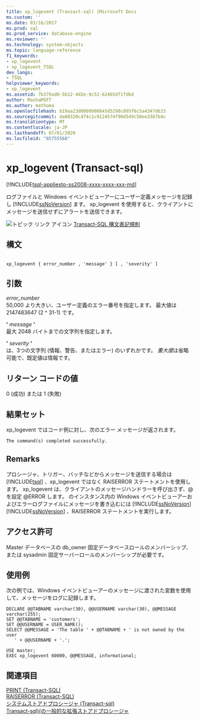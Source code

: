 ```yaml
---
title: xp_logevent (Transact-sql) |Microsoft Docs
ms.custom: ''
ms.date: 03/16/2017
ms.prod: sql
ms.prod_service: database-engine
ms.reviewer: ''
ms.technology: system-objects
ms.topic: language-reference
f1_keywords:
- xp_logevent
- xp_logevent_TSQL
dev_langs:
- TSQL
helpviewer_keywords:
- xp_logevent
ms.assetid: 7b379ad0-5b12-4d2e-9c52-62465df1fdbd
author: MashaMSFT
ms.author: mathoma
ms.openlocfilehash: b19aa23d0009900045d5298c095f6c5a4347d633
ms.sourcegitcommit: da88320c474c1c9124574f90d549c50ee3387b4c
ms.translationtype: MT
ms.contentlocale: ja-JP
ms.lasthandoff: 07/01/2020
ms.locfileid: "85755568"
---
```

# <a name="xp_logevent-transact-sql"></a>xp_logevent (Transact-sql)
[!INCLUDE[tsql-appliesto-ss2008-xxxx-xxxx-xxx-md](../../includes/applies-to-version/sqlserver.md)]

  ログファイルと Windows イベントビューアーにユーザー定義メッセージを記録し [!INCLUDE[ssNoVersion](../../includes/ssnoversion-md.md)] ます。 xp_logevent を使用すると、クライアントにメッセージを送信せずにアラートを送信できます。  
  
 ![トピック リンク アイコン](../../database-engine/configure-windows/media/topic-link.gif "トピック リンク アイコン") [Transact-SQL 構文表記規則](../../t-sql/language-elements/transact-sql-syntax-conventions-transact-sql.md)  
  
## <a name="syntax"></a>構文  
  
```  
  
xp_logevent { error_number , 'message' } [ , 'severity' ]  
```  
  
## <a name="arguments"></a>引数  
 *error_number*  
 50,000 より大きい、ユーザー定義のエラー番号を指定します。 最大値は 2147483647 (2 ^ 31-1) です。  
  
 **'** *message* **'**  
 最大 2048 バイトまでの文字列を指定します。  
  
 **'** *severity* **'**  
 は、3つの文字列 (情報、警告、またはエラー) のいずれかです。 *重大度*は省略可能で、既定値は情報です。  
  
## <a name="return-code-values"></a>リターン コードの値  
 0 (成功) または 1 (失敗)  
  
## <a name="result-sets"></a>結果セット  
 xp_logevent ではコード例に対し、次のエラー メッセージが返されます。  
  
 `The command(s) completed successfully.`  
  
## <a name="remarks"></a>Remarks  
 プロシージャ、トリガー、バッチなどからメッセージを送信する場合は [!INCLUDE[tsql](../../includes/tsql-md.md)] 、xp_logevent ではなく RAISERROR ステートメントを使用します。 xp_logevent は、クライアントのメッセージハンドラーを呼び出さず、@ を設定 @ERROR します。 のインスタンス内の Windows イベントビューアーおよびエラーログファイルにメッセージを書き込むには [!INCLUDE[ssNoVersion](../../includes/ssnoversion-md.md)] [!INCLUDE[ssNoVersion](../../includes/ssnoversion-md.md)] 、RAISERROR ステートメントを実行します。  
  
## <a name="permissions"></a>アクセス許可  
 Master データベースの db_owner 固定データベースロールのメンバーシップ、または sysadmin 固定サーバーロールのメンバーシップが必要です。  
  
## <a name="examples"></a>使用例  
 次の例では、Windows イベントビューアーのメッセージに渡された変数を使用して、メッセージをログに記録します。  
  
```  
DECLARE @@TABNAME varchar(30), @@USERNAME varchar(30), @@MESSAGE varchar(255);  
SET @@TABNAME = 'customers';  
SET @@USERNAME = USER_NAME();  
SELECT @@MESSAGE = 'The table ' + @@TABNAME + ' is not owned by the user   
   ' + @@USERNAME + '.';  
  
USE master;  
EXEC xp_logevent 60000, @@MESSAGE, informational;  
```  
  
## <a name="see-also"></a>関連項目  
 [PRINT &#40;Transact-SQL&#41;](../../t-sql/language-elements/print-transact-sql.md)   
 [RAISERROR &#40;Transact-SQL&#41;](../../t-sql/language-elements/raiserror-transact-sql.md)   
 [システムストアドプロシージャ &#40;Transact-sql&#41;](../../relational-databases/system-stored-procedures/system-stored-procedures-transact-sql.md)   
 [Transact-sql&#41;&#40;の一般的な拡張ストアドプロシージャ](../../relational-databases/system-stored-procedures/general-extended-stored-procedures-transact-sql.md)  
  
  
